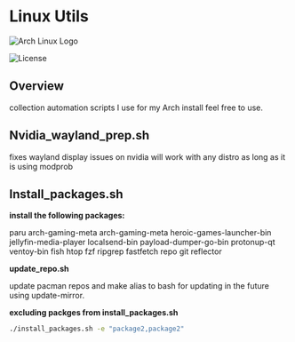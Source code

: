 # Linux Utils

![Arch Linux Logo](https://archlinux.org/favicon.ico)

![License](https://img.shields.io/badge/license-MIT-blue.svg)

## Overview

collection automation scripts I use for my Arch install feel free to use.

## Nvidia_wayland_prep.sh

fixes wayland display issues on nvidia will work with any distro as long as it is using modprob

## Install_packages.sh

**install the following packages:**

paru arch-gaming-meta arch-gaming-meta heroic-games-launcher-bin jellyfin-media-player localsend-bin payload-dumper-go-bin protonup-qt ventoy-bin fish htop fzf ripgrep fastfetch repo git reflector

**update_repo.sh**

update pacman repos and make alias to bash for updating in the future using update-mirror.

**excluding packges from  install_packages.sh**
   ```bash
   ./install_packages.sh -e "package2,package2"
